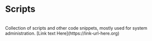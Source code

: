# Scripts
<br>
Collection of scripts and other code snippets, mostly used for system administration.
[Link text Here](https://link-url-here.org)
